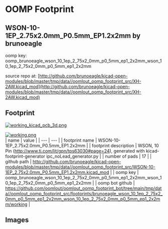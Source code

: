 # OOMP Footprint  
## WSON-10-1EP_2.75x2.0mm_P0.5mm_EP1.2x2mm  by brunoeagle  
  
oomp key: oomp_brunoeagle_wson_10_1ep_2_75x2_0mm_p0_5mm_ep1_2x2mm_wson_10_1ep_2_75x2_0mm_p0_5mm_ep1_2x2mm  
  
source repo at: [http://github.com/brunoeagle/kicad-open-modules/blob/master/tmp/data//oomlout_oomp_footprint_src/XH-2AW.kicad_mod](http://github.com/brunoeagle/kicad-open-modules/blob/master/tmp/data//oomlout_oomp_footprint_src/XH-2AW.kicad_mod)  
## Footprint  
  
[![working_kicad_pcb_3d.png](working_kicad_pcb_3d_600.png)](working_kicad_pcb_3d.png)  
  
[![working.png](working_600.png)](working.png)  
| name | value | 
| --- | --- | 
| footprint name | WSON-10-1EP_2.75x2.0mm_P0.5mm_EP1.2x2mm | 
| footprint description | WSON, 10 Pin (http://www.ti.com/lit/gpn/tps63030#page=24), generated with kicad-footprint-generator ipc_noLead_generator.py | 
| number of pads | 17 | 
| github path | http://github.com/brunoeagle/kicad-open-modules/blob/master/tmp/data//oomlout_oomp_footprint_src/WSON-10-1EP_2.75x2.0mm_P0.5mm_EP1.2x2mm.kicad_mod | 
| oomp key | oomp_brunoeagle_wson_10_1ep_2_75x2_0mm_p0_5mm_ep1_2x2mm_wson_10_1ep_2_75x2_0mm_p0_5mm_ep1_2x2mm | 
| oomp bot github | https://github.com/oomlout/oomlout_oomp_footprint_bot/tree/main/tmp/data//oomlout_oomp_footprint_src/footprints/brunoeagle_wson_10_1ep_2_75x2_0mm_p0_5mm_ep1_2x2mm_wson_10_1ep_2_75x2_0mm_p0_5mm_ep1_2x2mm/working | 
## Images  
